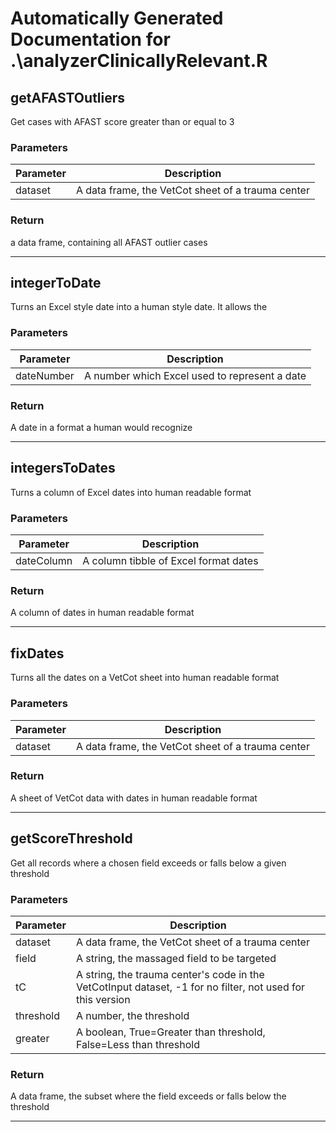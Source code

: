 # Automatically Generated Documentation for .\analyzerClinicallyRelevant.R
## getAFASTOutliers
Get cases with AFAST score greater than or equal to 3
### Parameters
| Parameter | Description |
| --- | --- |
| dataset | A data frame, the VetCot sheet of a trauma center |

### Return
a data frame, containing all AFAST outlier cases

---
## integerToDate
Turns an Excel style date into a human style date. It allows the 
### Parameters
| Parameter | Description |
| --- | --- |
| dateNumber | A number which Excel used to represent a date |

### Return
A date in a format a human would recognize

---
## integersToDates
Turns a column of Excel dates into human readable format
### Parameters
| Parameter | Description |
| --- | --- |
| dateColumn | A column tibble of Excel format dates |

### Return
A column of dates in human readable format

---
## fixDates
Turns all the dates on a VetCot sheet into human readable format
### Parameters
| Parameter | Description |
| --- | --- |
| dataset | A data frame, the VetCot sheet of a trauma center |

### Return
A sheet of VetCot data with dates in human readable format

---
## getScoreThreshold
Get all records where a chosen field exceeds or falls below a given threshold
### Parameters
| Parameter | Description |
| --- | --- |
| dataset | A data frame, the VetCot sheet of a trauma center |
| field | A string, the massaged field to be targeted |
| tC | A string, the trauma center's code in the VetCotInput dataset, -1 for no filter, not used for this version |
| threshold | A number, the threshold |
| greater | A boolean, True=Greater than threshold, False=Less than threshold |

### Return
A data frame, the subset where the field exceeds or falls below the threshold

---
